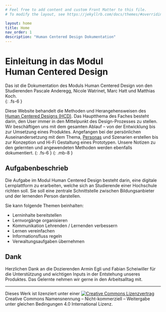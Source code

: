 ```yaml
---
# Feel free to add content and custom Front Matter to this file.
# To modify the layout, see https://jekyllrb.com/docs/themes/#overriding-theme-defaults

layout: home
title: Home
nav_order: 1
description: "Human Centered Design Dokumentation"
---
```


# Einleitung in das Modul Human&nbsp;Centered&nbsp;Design&nbsp;
Das ist die Dokumentation des Moduls Human Centered Design von den Studierenden Pascale Anderegg, Nicole Watrinet, Marc Hatt und Matthias Koch.  
{: .fs-6 }

Diese Website behandelt die Methoden und Herangehensweisen des [Human Centered Designs (HCD)](https://en.wikipedia.org/wiki/Human-centered_design). Das Hauptthema des Faches besteht darin, den User immer in den Mittelpunkt des Design-Prozesses zu stellen. Wir beschäftigen uns mit dem gesamten Ablauf – von der Entwicklung bis zur Umsetzung eines Produktes. Angefangen bei der persönlichen Auseinandersetzung mit dem Thema, [Personas](https://www.usability.de/leistungen/methoden/personas.html) und Szenarien erstellen bis zur Konzeption und Hi-Fi Gestaltung eines Prototypen. Unsere Notizen zu den gelernten und angewendeten Methoden werden ebenfalls dokumentiert. 
{: .fs-6 }
{: .mb-8 }

## Aufgabenbeschrieb
Die Aufgabe im Modul Human Centered Design besteht darin, eine digitale Lernplattform zu erarbeiten, welche sich an Studierende einer Hochschule richten soll. Sie soll eine zentrale Schnittstelle zwischen Bildungsanbieter und der lernenden Person darstellen.

Sie kann folgende Themen beinhalten:
* Lerninhalte bereitstellen
* Lernvorgänge organisieren
* Kommunikation Lehrenden / Lernenden verbessern
* Lernen vereinfachen
* Informationsfluss regeln
* Verwaltungsaufgaben übernehmen

## Dank
Herzlichen Dank an die Dozierenden Armin Egli und Fabian Scheiwiller für die Unterstützung und wichtigen Inputs in der Entstehung unseres Produktes. Das Gelernte nehmen wir gerne in den Arbeitsalltag mit.
  
---
Dieses Werk ist lizenziert unter einer <a href="http://creativecommons.org/licenses/by-nc-sa/4.0/"><img src="https://i.creativecommons.org/l/by-nc-sa/4.0/80x15.png" style="border-width:0"  alt="Creative Commons Lizenzvertrag"></a> Creative Commons Namensnennung&nbsp;– Nicht-kommerziell&nbsp;– Weitergabe unter gleichen Bedingungen 4.0 International Lizenz.
